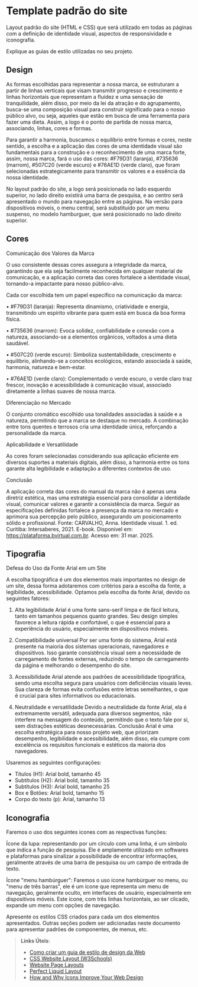 # Template padrão do site

Layout padrão do site (HTML e CSS) que será utilizado em todas as páginas com a definição de identidade visual, aspectos de responsividade e iconografia.

Explique as guias de estilo utilizadas no seu projeto.

## Design

As formas escolhidas para representar a nossa marca, se estruturam a partir de linhas verticais que visam transmitir progresso e crescimento e linhas horizontais que representam a fluidez e uma sensação de tranquilidade, além disso, por meio da lei da atração e do agrupamento, busca-se uma composição visual para construir significado para o nosso público alvo, ou seja, aqueles que estão em busca de uma ferramenta para fazer uma dieta. Assim, a logo é o ponto de partida de nossa marca, associando, linhas, cores e formas.

Para garantir a harmonia, buscamos o equilíbrio entre formas e cores, neste sentido, a escolha e a aplicação das cores de uma identidade visual são fundamentais para a construção e o reconhecimento de uma marca forte, assim, nossa marca, fará o uso das cores: #F79D31 (laranja), #735636 (marrom), #507C20 (verde escuro) e #76AE1D (verde claro), que foram selecionadas estrategicamente para transmitir os valores e a essência da nossa identidade.

No layout padrão do site, a logo será posicionada no lado esquerdo superior, no lado direito existirá uma barra de pesquisa, e ao centro será apresentado o mundo para navegação entre as páginas. Na versão para dispositivos móveis, o menu central, será substituído por um menu suspenso, no modelo hamburguer, que será posicionado no lado direito superior.


## Cores

Comunicação dos Valores da Marca

O uso consistente dessas cores assegura a integridade da marca, garantindo que ela seja facilmente reconhecida em qualquer material de comunicação, e a aplicação correta das cores fortalece a identidade visual, tornando-a impactante para nosso público-alvo.

Cada cor escolhida tem um papel específico na comunicação da marca:

•	#F79D31 (laranja): Representa dinamismo, criatividade e energia, transmitindo um espírito vibrante para quem está em busca da boa forma física.

•	#735636 (marrom): Evoca solidez, confiabilidade e conexão com a natureza, associando-se a elementos orgânicos, voltados a uma dieta saudável.

•	#507C20 (verde escuro): Simboliza sustentabilidade, crescimento e equilíbrio, alinhando-se a conceitos ecológicos, estando associada à saúde, harmonia, natureza e bem-estar.

•	#76AE1D (verde claro): Complementado o verde escuro, o verde claro traz frescor, inovação e acessibilidade à comunicação visual, associado diretamente a linhas suaves de nossa marca.

Diferenciação no Mercado

O conjunto cromático escolhido usa tonalidades associadas à saúde e a natureza, permitindo que a marca se destaque no mercado. A combinação entre tons quentes e terrosos cria uma identidade única, reforçando a personalidade da marca.

Aplicabilidade e Versatilidade

As cores foram selecionadas considerando sua aplicação eficiente em diversos suportes a materiais digitais, além disso, a harmonia entre os tons garante alta legibilidade e adaptação a diferentes contextos de uso.

Conclusão

A aplicação correta das cores do manual da marca não é apenas uma diretriz estética, mas uma estratégia essencial para consolidar a identidade visual, comunicar valores e garantir a consistência da marca. Seguir as especificações definidas fortalece a presença da marca no mercado e aprimora sua percepção pelo público, assegurando um posicionamento sólido e profissional.
Fonte: CARVALHO, Anna. Identidade visual. 1. ed. Curitiba: Intersaberes, 2021. E-book. Disponível em: https://plataforma.bvirtual.com.br. Acesso em: 31 mar. 2025.


## Tipografia

Defesa do Uso da Fonte Arial em um Site

A escolha tipográfica é um dos elementos mais importantes no design de um site, dessa forma adotaremos com critérios para a escolha da fonte, a legibilidade, acessibilidade. Optamos pela escolha da fonte Arial, devido os seguintes fatores:

1. Alta legibilidade
Arial é uma fonte sans-serif limpa e de fácil leitura, tanto em tamanhos pequenos quanto grandes. Seu design simples favorece a leitura rápida e confortável, o que é essencial para a experiência do usuário, especialmente em dispositivos móveis.

3. Compatibilidade universal
Por ser uma fonte do sistema, Arial está presente na maioria dos sistemas operacionais, navegadores e dispositivos. Isso garante consistência visual sem a necessidade de carregamento de fontes externas, reduzindo o tempo de carregamento da página e melhorando o desempenho do site.

4. Acessibilidade
Arial atende aos padrões de acessibilidade tipográfica, sendo uma escolha segura para usuários com deficiências visuais leves. Sua clareza de formas evita confusões entre letras semelhantes, o que é crucial para sites informativos ou educacionais.

5. Neutralidade e versatilidade
Devido a neutralidade da fonte Arial, ela é extremamente versátil, adequada para diversos segmentos, não interfere na mensagem do conteúdo, permitindo que o texto fale por si, sem distrações estéticas desnecessárias.
Conclusão
Arial é uma escolha estratégica para nosso projeto web, que priorizam desempenho, legibilidade e acessibilidade, além disso, ela cumpre com excelência os requisitos funcionais e estéticos da maioria dos navegadores.

Usaremos as seguintes configurações:

-	Títulos (H1): Arial bold, tamanho 45
-	Subtítulos (H2): Arial bold, tamanho 35
-	Subtítulos (H3): Arial bold, tamanho 25
-	Box e Botões: Arial bold, tamanho 15
-	Corpo do texto (p): Arial, tamanho 13


## Iconografia

Faremos o uso dos seguintes icones com as respectivas funções:

Ícone da lupa: representando por um círculo com uma linha, é um símbolo que indica a função de pesquisa. Ele é amplamente utilizado em softwares e plataformas para sinalizar a possibilidade de encontrar informações, geralmente através de uma barra de pesquisa ou um campo de entrada de texto. 

Ícone "menu hambúrguer": Faremos o uso ícone hambúrguer no menu, ou "menu de três barras", ele é um ícone que representa um menu de navegação, geralmente oculto, em interfaces de usuário, especialmente em dispositivos móveis. Este ícone, com três linhas horizontais, ao ser clicado, expande um menu com opções de navegação. 


Apresente os estilos CSS criados para cada um dos elementos apresentados.
Outras seções podem ser adicionadas neste documento para apresentar padrões de componentes, de menus, etc.


> **Links Úteis**:
>
> -  [Como criar um guia de estilo de design da Web](https://edrodrigues.com.br/blog/como-criar-um-guia-de-estilo-de-design-da-web/#)
> - [CSS Website Layout (W3Schools)](https://www.w3schools.com/css/css_website_layout.asp)
> - [Website Page Layouts](http://www.cellbiol.com/bioinformatics_web_development/chapter-3-your-first-web-page-learning-html-and-css/website-page-layouts/)
> - [Perfect Liquid Layout](https://matthewjamestaylor.com/perfect-liquid-layouts)
> - [How and Why Icons Improve Your Web Design](https://usabilla.com/blog/how-and-why-icons-improve-you-web-design/)
